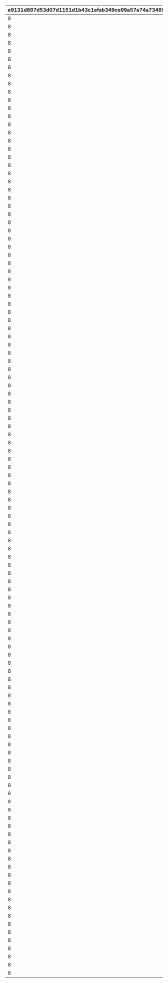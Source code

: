 |e9131d897d53d07d1151d1b43c1efab349ce99a57a74a73469bb4a4039d0228e|5d0fd1179470c152e8c811cba8ad8ae2e575333ec7a69b6c520d64ed2df191a1|2cae970e2910d8b6696db4d0aa7c70f7ed7091082ff18d3165c71494575bc809|98d5e6dfe9faebcd917e2c00f8644aeb407c6636f1d34f33715cca98ec032e1f|68c1d3badd934348af527edb697fffb1b2670061f22ad917788cd59554fbc8db|e867965ae2e8c53c1e7c3a4b8a651fdd91a9799bf6d599dbd5360e0dd0202bd3|327b79d61f00a739bbe4c79f36f46e1843621776a4fa88740ac184a7a053ee9b|c8406266df815ab51ffb002c768d8ea709fdaf48e7ac43aa959d1edac50bc22f|16dfd975938ef4d296f559e4b43d294d418a7bf318814e9df2c462fb2787e577|804c653345bf376f3bcdc20c6fc8f6878ed2ea37b5931462ec3fe7a41ac9d3b6|f9471545d9d4566c8ea3266d7f88305ea4922d51cc00d29e1fce56681e3697d7|61db5cdd41139d3fa7edfaf2d1c5cd97a997a74150b9d53deb7e18ad6ada44be|9c2e39f51f836610a2306327500f1668d386e82bf71fe38d12b68f263237d703|8ddeccb4e61a924efa356e2383c355ac66d045ebb57787b352c4372f4171e935|815bc32469b5e9a9fb7fe9b105b22300a580569ca887a4b595e3004952d25be8|a4ac8c1a7b7cc57ae2676f76da1a6724a41c34d2509ee309b98e33c0f90aaa80|d31024687d5b9a4a27962ebb206d5dc75b159c13d872b8d14e0a528e8d3cb7ed|b8fe86a6ec5c4374bc179c7cc04d14cae1f30e26ed1ad1a1b8c58043f889e0cc|
| --- | --- | --- | --- | --- | --- | --- | --- | --- | --- | --- | --- | --- | --- | --- | --- | --- | --- |
|8|91002|0|0|0|0|0|0|0|10|0|1|0|0|0|1|0|50|
|8|91002|0|0|0|0|0|0|0|100|0|11|0|0|0|2|0|10|
|8|91002|0|0|0|0|0|0|0|200|0|101|0|0|0|3|0|5|
|8|91002|0|0|0|0|0|0|0|500|0|201|0|0|0|4|0|3|
|8|91002|0|0|0|0|0|0|0|1000|0|501|0|0|0|5|0|2|
|8|91002|0|0|0|0|0|0|0|2000|0|1001|0|0|0|6|0|2|
|8|91002|0|0|0|0|0|0|0|3999|0|2001|0|0|0|7|0|1|
|8|91002|0|0|0|0|0|0|0|4000|0|4000|0|0|0|8|0|50|
|8|91002|0|0|0|0|0|0|0|4100|0|4100|0|0|0|9|0|50|
|8|91002|0|0|0|0|0|0|0|4200|0|4200|0|0|0|10|0|50|
|8|91002|0|0|0|0|0|0|0|4300|0|4300|0|0|0|11|0|50|
|8|91002|0|0|0|0|0|0|0|4400|0|4400|0|0|0|12|0|50|
|8|91002|0|0|0|0|0|0|0|4500|0|4500|0|0|0|13|0|50|
|8|91002|0|0|0|0|0|0|0|4600|0|4600|0|0|0|14|0|50|
|8|91002|0|0|0|0|0|0|0|4700|0|4700|0|0|0|15|0|50|
|8|91002|0|0|0|0|0|0|0|4800|0|4800|0|0|0|16|0|50|
|8|91002|0|0|0|0|0|0|0|4900|0|4900|0|0|0|17|0|50|
|8|91002|0|0|0|0|0|0|0|5000|0|5000|0|0|0|18|0|50|
|8|91002|0|0|0|0|0|0|0|5100|0|5100|0|0|0|19|0|50|
|8|91002|0|0|0|0|0|0|0|5200|0|5200|0|0|0|20|0|50|
|8|91002|0|0|0|0|0|0|0|5300|0|5300|0|0|0|21|0|50|
|8|91002|0|0|0|0|0|0|0|5400|0|5400|0|0|0|22|0|50|
|8|91002|0|0|0|0|0|0|0|5500|0|5500|0|0|0|23|0|50|
|8|91002|0|0|0|0|0|0|0|5600|0|5600|0|0|0|24|0|50|
|8|91002|0|0|0|0|0|0|0|5700|0|5700|0|0|0|25|0|50|
|8|91002|0|0|0|0|0|0|0|5800|0|5800|0|0|0|26|0|50|
|8|91002|0|0|0|0|0|0|0|5900|0|5900|0|0|0|27|0|50|
|8|91002|0|0|0|0|0|0|0|6000|0|6000|0|0|0|28|0|50|
|8|91002|0|0|0|0|0|0|0|6100|0|6100|0|0|0|29|0|50|
|8|91002|0|0|0|0|0|0|0|6200|0|6200|0|0|0|30|0|50|
|8|91002|0|0|0|0|0|0|0|6300|0|6300|0|0|0|31|0|50|
|8|91002|0|0|0|0|0|0|0|6400|0|6400|0|0|0|32|0|50|
|8|91002|0|0|0|0|0|0|0|6500|0|6500|0|0|0|33|0|50|
|8|91002|0|0|0|0|0|0|0|6600|0|6600|0|0|0|34|0|50|
|8|91002|0|0|0|0|0|0|0|6700|0|6700|0|0|0|35|0|50|
|8|91002|0|0|0|0|0|0|0|6800|0|6800|0|0|0|36|0|50|
|8|91002|0|0|0|0|0|0|0|6900|0|6900|0|0|0|37|0|50|
|8|91002|0|0|0|0|0|0|0|7000|0|7000|0|0|0|38|0|50|
|8|91002|0|0|0|0|0|0|0|7100|0|7100|0|0|0|39|0|50|
|8|91002|0|0|0|0|0|0|0|7200|0|7200|0|0|0|40|0|50|
|8|91002|0|0|0|0|0|0|0|7300|0|7300|0|0|0|41|0|50|
|8|91002|0|0|0|0|0|0|0|7400|0|7400|0|0|0|42|0|50|
|8|91002|0|0|0|0|0|0|0|7500|0|7500|0|0|0|43|0|50|
|8|91002|0|0|0|0|0|0|0|7600|0|7600|0|0|0|44|0|50|
|8|91002|0|0|0|0|0|0|0|7700|0|7700|0|0|0|45|0|50|
|8|91002|0|0|0|0|0|0|0|7800|0|7800|0|0|0|46|0|50|
|8|91002|0|0|0|0|0|0|0|7900|0|7900|0|0|0|47|0|50|
|8|91002|0|0|0|0|0|0|0|8000|0|8000|0|0|0|48|0|50|
|8|91002|0|0|0|0|0|0|0|8100|0|8100|0|0|0|49|0|15|
|8|91002|0|0|0|0|0|0|0|8200|0|8200|0|0|0|50|0|15|
|8|91002|0|0|0|0|0|0|0|8300|0|8300|0|0|0|51|0|15|
|8|91002|0|0|0|0|0|0|0|8400|0|8400|0|0|0|52|0|15|
|8|91002|0|0|0|0|0|0|0|8500|0|8500|0|0|0|53|0|15|
|8|91002|0|0|0|0|0|0|0|8600|0|8600|0|0|0|54|0|15|
|8|91002|0|0|0|0|0|0|0|8700|0|8700|0|0|0|55|0|15|
|8|91002|0|0|0|0|0|0|0|8800|0|8800|0|0|0|56|0|15|
|8|91002|0|0|0|0|0|0|0|8900|0|8900|0|0|0|57|0|15|
|8|91002|0|0|0|0|0|0|0|9000|0|9000|0|0|0|58|0|15|
|8|91002|0|0|0|0|0|0|0|9100|0|9100|0|0|0|59|0|15|
|8|91002|0|0|0|0|0|0|0|9200|0|9200|0|0|0|60|0|15|
|8|91002|0|0|0|0|0|0|0|9300|0|9300|0|0|0|61|0|15|
|8|91002|0|0|0|0|0|0|0|9400|0|9400|0|0|0|62|0|15|
|8|91002|0|0|0|0|0|0|0|9500|0|9500|0|0|0|63|0|15|
|8|91002|0|0|0|0|0|0|0|9600|0|9600|0|0|0|64|0|15|
|8|91002|0|0|0|0|0|0|0|9700|0|9700|0|0|0|65|0|15|
|8|91002|0|0|0|0|0|0|0|9800|0|9800|0|0|0|66|0|15|
|8|91002|0|0|0|0|0|0|0|9900|0|9900|0|0|0|67|0|15|
|8|91002|0|0|0|0|0|0|0|10000|0|10000|0|0|0|68|0|15|
|8|91002|0|0|0|0|0|0|0|10100|0|10100|0|0|0|69|0|15|
|8|91002|0|0|0|0|0|0|0|10200|0|10200|0|0|0|70|0|15|
|8|91002|0|0|0|0|0|0|0|10300|0|10300|0|0|0|71|0|15|
|8|91002|0|0|0|0|0|0|0|10400|0|10400|0|0|0|72|0|15|
|8|91002|0|0|0|0|0|0|0|10500|0|10500|0|0|0|73|0|15|
|8|91002|0|0|0|0|0|0|0|10600|0|10600|0|0|0|74|0|15|
|8|91002|0|0|0|0|0|0|0|10700|0|10700|0|0|0|75|0|15|
|8|91002|0|0|0|0|0|0|0|10800|0|10800|0|0|0|76|0|15|
|8|91002|0|0|0|0|0|0|0|10900|0|10900|0|0|0|77|0|15|
|8|91002|0|0|0|0|0|0|0|11000|0|11000|0|0|0|78|0|15|
|8|91002|0|0|0|0|0|0|0|11100|0|11100|0|0|0|79|0|15|
|8|91002|0|0|0|0|0|0|0|11200|0|11200|0|0|0|80|0|15|
|8|91002|0|0|0|0|0|0|0|11300|0|11300|0|0|0|81|0|15|
|8|91002|0|0|0|0|0|0|0|11400|0|11400|0|0|0|82|0|15|
|8|91002|0|0|0|0|0|0|0|11500|0|11500|0|0|0|83|0|15|
|8|91002|0|0|0|0|0|0|0|11600|0|11600|0|0|0|84|0|15|
|8|91002|0|0|0|0|0|0|0|11700|0|11700|0|0|0|85|0|15|
|8|91002|0|0|0|0|0|0|0|11800|0|11800|0|0|0|86|0|15|
|8|91002|0|0|0|0|0|0|0|11900|0|11900|0|0|0|87|0|15|
|8|91002|0|0|0|0|0|0|0|12000|0|12000|0|0|0|88|0|15|
|8|91002|0|0|0|0|0|0|0|12100|0|12100|0|0|0|89|0|15|
|8|91002|0|0|0|0|0|0|0|12200|0|12200|0|0|0|90|0|15|
|8|91002|0|0|0|0|0|0|0|12300|0|12300|0|0|0|91|0|15|
|8|91002|0|0|0|0|0|0|0|12400|0|12400|0|0|0|92|0|15|
|8|91002|0|0|0|0|0|0|0|12500|0|12500|0|0|0|93|0|15|
|8|91002|0|0|0|0|0|0|0|12600|0|12600|0|0|0|94|0|15|
|8|91002|0|0|0|0|0|0|0|12700|0|12700|0|0|0|95|0|15|
|8|91002|0|0|0|0|0|0|0|12800|0|12800|0|0|0|96|0|15|
|8|91002|0|0|0|0|0|0|0|12900|0|12900|0|0|0|97|0|15|
|8|91002|0|0|0|0|0|0|0|13000|0|13000|0|0|0|98|0|15|
|8|91002|0|0|0|0|0|0|0|13100|0|13100|0|0|0|99|0|15|
|8|91002|0|0|0|0|0|0|0|13200|0|13200|0|0|0|100|0|15|
|8|91002|0|0|0|0|0|0|0|13300|0|13300|0|0|0|101|0|15|
|8|91002|0|0|0|0|0|0|0|13400|0|13400|0|0|0|102|0|15|
|8|91002|0|0|0|0|0|0|0|13500|0|13500|0|0|0|103|0|15|
|8|91002|0|0|0|0|0|0|0|13600|0|13600|0|0|0|104|0|15|
|8|91002|0|0|0|0|0|0|0|13700|0|13700|0|0|0|105|0|15|
|8|91002|0|0|0|0|0|0|0|13800|0|13800|0|0|0|106|0|15|
|8|91002|0|0|0|0|0|0|0|13900|0|13900|0|0|0|107|0|15|
|8|91002|0|0|0|0|0|0|0|14000|0|14000|0|0|0|108|0|15|
|8|91002|0|0|0|0|0|0|0|14100|0|14100|0|0|0|109|0|15|
|8|91002|0|0|0|0|0|0|0|14200|0|14200|0|0|0|110|0|15|
|8|91002|0|0|0|0|0|0|0|14300|0|14300|0|0|0|111|0|15|
|8|91002|0|0|0|0|0|0|0|14400|0|14400|0|0|0|112|0|15|
|8|91002|0|0|0|0|0|0|0|14500|0|14500|0|0|0|113|0|15|
|8|91002|0|0|0|0|0|0|0|14600|0|14600|0|0|0|114|0|15|
|8|91002|0|0|0|0|0|0|0|14700|0|14700|0|0|0|115|0|15|
|8|91002|0|0|0|0|0|0|0|14800|0|14800|0|0|0|116|0|15|
|8|91002|0|0|0|0|0|0|0|14900|0|14900|0|0|0|117|0|15|
|8|91002|0|0|0|0|0|0|0|15000|0|15000|0|0|0|118|0|15|